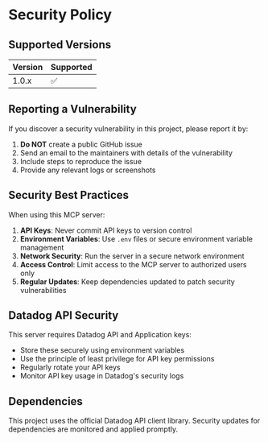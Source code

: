# Security Policy

## Supported Versions

| Version | Supported          |
| ------- | ------------------ |
| 1.0.x   | :white_check_mark: |

## Reporting a Vulnerability

If you discover a security vulnerability in this project, please report it by:

1. **Do NOT** create a public GitHub issue
2. Send an email to the maintainers with details of the vulnerability
3. Include steps to reproduce the issue
4. Provide any relevant logs or screenshots

## Security Best Practices

When using this MCP server:

1. **API Keys**: Never commit API keys to version control
2. **Environment Variables**: Use `.env` files or secure environment variable management
3. **Network Security**: Run the server in a secure network environment
4. **Access Control**: Limit access to the MCP server to authorized users only
5. **Regular Updates**: Keep dependencies updated to patch security vulnerabilities

## Datadog API Security

This server requires Datadog API and Application keys:
- Store these securely using environment variables
- Use the principle of least privilege for API key permissions
- Regularly rotate your API keys
- Monitor API key usage in Datadog's security logs

## Dependencies

This project uses the official Datadog API client library. Security updates for dependencies are monitored and applied promptly.
